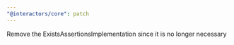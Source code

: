 ```yaml
---
"@interactors/core": patch
---
```


Remove the ExistsAssertionsImplementation since it is no longer necessary
